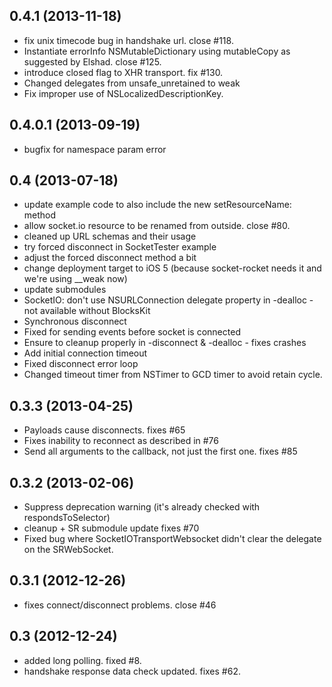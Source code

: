 ## 0.4.1 (2013-11-18)

  - fix unix timecode bug in handshake url. close #118.
  - Instantiate errorInfo NSMutableDictionary using mutableCopy as suggested by Elshad. close #125.
  - introduce closed flag to XHR transport. fix #130.
  - Changed delegates from unsafe_unretained to weak
  - Fix improper use of NSLocalizedDescriptionKey.


## 0.4.0.1 (2013-09-19)

  - bugfix for namespace param error


## 0.4 (2013-07-18)

  - update example code to also include the new setResourceName: method
  - allow socket.io resource to be renamed from outside. close #80.
  - cleaned up URL schemas and their usage
  - try forced disconnect in SocketTester example
  - adjust the forced disconnect method a bit
  - change deployment target to iOS 5 (because socket-rocket needs it and we're using __weak now)
  - update submodules
  - SocketIO: don't use NSURLConnection delegate property in -dealloc - not available without BlocksKit
  - Synchronous disconnect
  - Fixed for sending events before socket is connected
  - Ensure to cleanup properly in -disconnect & -dealloc - fixes crashes
  - Add initial connection timeout
  - Fixed disconnect error loop
  - Changed timeout timer from NSTimer to GCD timer to avoid retain cycle.


## 0.3.3 (2013-04-25)

  - Payloads cause disconnects. fixes #65
  - Fixes inability to reconnect as described in #76
  - Send all arguments to the callback, not just the first one. fixes #85


## 0.3.2 (2013-02-06)

  - Suppress deprecation warning (it's already checked with respondsToSelector)
  - cleanup + SR submodule update fixes #70
  - Fixed bug where SocketIOTransportWebsocket didn't clear the delegate on the SRWebSocket.


## 0.3.1 (2012-12-26)

  - fixes connect/disconnect problems. close #46


## 0.3 (2012-12-24)

  - added long polling. fixed #8.
  - handshake response data check updated. fixes #62.
